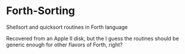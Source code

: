 # Forth-Sorting

Shellsort and quicksort routines in Forth language

Recovered from an Apple II disk, but the I guess the routines should be generic enough for other flavors of Forth, right?

